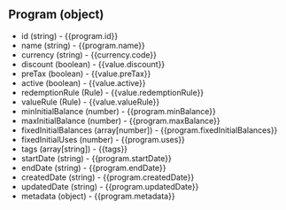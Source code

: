 ## Program (object)
+ id (string) - {{program.id}}
+ name (string) - {{program.name}}
+ currency (string) - {{currency.code}}
+ discount (boolean) - {{value.discount}}
+ preTax (boolean) - {{value.preTax}}
+ active (boolean) - {{value.active}}
+ redemptionRule (Rule) - {{value.redemptionRule}}
+ valueRule (Rule) - {{value.valueRule}}
+ minInitialBalance (number) - {{program.minBalance}}
+ maxInitialBalance (number) - {{program.maxBalance}}
+ fixedInitialBalances (array[number]) - {{program.fixedInitialBalances}}
+ fixedInitialUses (number) - {{program.uses}}
+ tags (array[string]) - {{tags}}
+ startDate (string) - {{program.startDate}}
+ endDate (string) - {{program.endDate}}
+ createdDate (string) - {{program.createdDate}}
+ updatedDate (string) - {{program.updatedDate}}
+ metadata (object) - {{program.metadata}}

